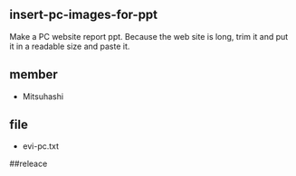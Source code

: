 ## insert-pc-images-for-ppt
 Make a PC website report ppt. Because the web site is long, trim it and put it in a readable size and paste it.

## member
* Mitsuhashi

## file
* evi-pc.txt

##releace
